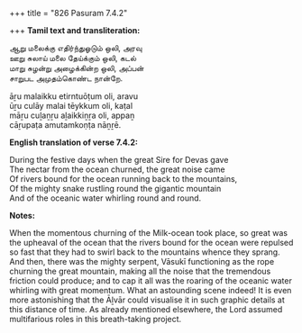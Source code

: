 +++
title = "826 Pasuram 7.4.2"

+++
**Tamil text and transliteration:**

ஆறு மலைக்கு எதிர்ந்துஓடும் ஒலி, அரவு  
ஊறு சுலாய் மலை தேய்க்கும் ஒலி, கடல்  
மாறு சுழன்று அழைக்கின்ற ஒலி, அப்பன்  
சாறுபட அமுதம்கொண்ட நான்றே.

āṟu malaikku etirntuōṭum oli, aravu  
ūṟu culāy malai tēykkum oli, kaṭal  
māṟu cuḻaṉṟu aḻaikkiṉṟa oli, appaṉ  
cāṟupaṭa amutamkoṇṭa nāṉṟē.

**English translation of verse 7.4.2:**

During the festive days when the great Sire for Devas gave  
The nectar from the ocean churned, the great noise came  
Of rivers bound for the ocean running back to the mountains,  
Of the mighty snake rustling round the gigantic mountain  
And of the oceanic water whirling round and round.

**Notes:**

When the momentous churning of the Milk-ocean took place, so great was the upheaval of the ocean that the rivers bound for the ocean were repulsed so fast that they had to swirl back to the mountains whence they sprang. And then, there was the mighty serpent, Vāsukī functioning as the rope churning the great mountain, making all the noise that the tremendous friction could produce; and to cap it all was the roaring of the oceanic water whirling with great momentum. What an astounding scene indeed! It is even more astonishing that the Āḻvār could visualise it in such graphic details at this distance of time. As already mentioned elsewhere, the Lord assumed multifarious roles in this breath-taking project.


